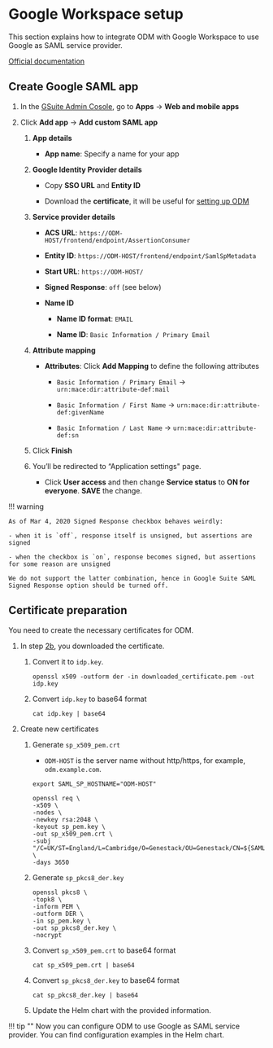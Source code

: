 # Google Workspace setup

This section explains how to integrate ODM with Google Workspace to use Google as SAML service provider.

[Official documentation](https://apps.google.com/supportwidget/articlehome?article_url=https%3A%2F%2Fsupport.google.com%2Fa%2Fanswer%2F6087519&assistant_id=generic-unu&product_context=6087519&product_name=UnuFlow&trigger_context=a)

## Create Google SAML app

1. In the [GSuite Admin Cosole](https://admin.google.com/ac/home?hl=en), go to **Apps** -> **Web and mobile apps**

2. Click **Add app** -> **Add custom SAML app**

    1. **App details**

        - **App name**: Specify a name for your app

    2. **Google Identity Provider details**

        - Copy **SSO URL** and **Entity ID**

        - Download the **certificate**, it will be useful for [setting up ODM](#certificate-preparation)

    3. **Service provider details**

        - **ACS URL**: `https://ODM-HOST/frontend/endpoint/AssertionConsumer`

        - **Entity ID**: `https://ODM-HOST/frontend/endpoint/SamlSpMetadata`

        - **Start URL**: `https://ODM-HOST/`

        - **Signed Response**: `off` (see below)

        - **Name ID**

            - **Name ID format**: `EMAIL`

            - **Name ID**: `Basic Information / Primary Email`

    4. **Attribute mapping**

        - **Attributes**: Click **Add Mapping** to define the following attributes

            - `Basic Information / Primary Email` -> `urn:mace:dir:attribute-def:mail`

            - `Basic Information / First Name` -> `urn:mace:dir:attribute-def:givenName`

            - `Basic Information / Last Name` -> `urn:mace:dir:attribute-def:sn`

    5. Click **Finish**

    6. You’ll be redirected to “Application settings" page.

        - Click **User access** and then change **Service status** to **ON for everyone**. **SAVE** the change.

!!! warning

    As of Mar 4, 2020 Signed Response checkbox behaves weirdly:

    - when it is `off`, response itself is unsigned, but assertions are signed

    - when the checkbox is `on`, response becomes signed, but assertions for some reason are unsigned

    We do not support the latter combination, hence in Google Suite SAML Signed Response option should be turned off.

## Certificate preparation

You need to create the necessary certificates for ODM.

1. In step [2b](#create-google-saml-app), you downloaded the certificate.

    1. Convert it to `idp.key`.

        ```shell
        openssl x509 -outform der -in downloaded_certificate.pem -out idp.key
        ```

    2. Convert `idp.key` to base64 format

        ```shell
        cat idp.key | base64
        ```

2. Create new certificates

    1. Generate `sp_x509_pem.crt`

        - `ODM-HOST` is the server name without http/https, for example, `odm.example.com`.

        ```shell
        export SAML_SP_HOSTNAME="ODM-HOST"

        openssl req \
        -x509 \
        -nodes \
        -newkey rsa:2048 \
        -keyout sp_pem.key \
        -out sp_x509_pem.crt \
        -subj "/C=UK/ST=England/L=Cambridge/O=Genestack/OU=Genestack/CN=${SAML_SP_HOSTNAME}" \
        -days 3650
        ```

    2. Generate `sp_pkcs8_der.key`

        ```shell
        openssl pkcs8 \
        -topk8 \
        -inform PEM \
        -outform DER \
        -in sp_pem.key \
        -out sp_pkcs8_der.key \
        -nocrypt
        ```

    3. Convert `sp_x509_pem.crt` to base64 format

        ```shell
        cat sp_x509_pem.crt | base64
        ```

    4. Convert `sp_pkcs8_der.key` to base64 format

        ```shell
        cat sp_pkcs8_der.key | base64
        ```

    5. Update the Helm chart with the provided information.

!!! tip ""
    Now you can configure ODM to use Google as SAML service provider. You can find configuration examples in the Helm chart.
